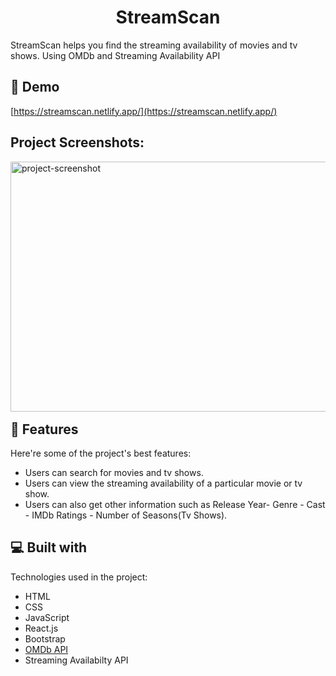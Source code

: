 <h1 align="center" id="title">StreamScan</h1>

<p id="description">StreamScan helps you find the streaming availability of movies and tv shows. Using OMDb and Streaming Availability API</p>

<h2>🚀 Demo</h2>

[https://streamscan.netlify.app/](https://streamscan.netlify.app/)

<h2>Project Screenshots:</h2>

<img src="https://ashish-kumar1.netlify.app/assets/img/streamscan.webp" alt="project-screenshot" width="600" height="400/">

  
  
<h2 style='margin-top : 1rem;'>🧐 Features</h2>

Here're some of the project's best features:

*   Users can search for movies and tv shows.
*   Users can view the streaming availability of a particular movie or tv show.
*   Users can also get other information such as Release Year- Genre - Cast - IMDb Ratings - Number of Seasons(Tv Shows).

  
  
<h2>💻 Built with</h2>

Technologies used in the project:

*   HTML
*   CSS
*   JavaScript
*   React.js
*   Bootstrap
*   <a href='https://www.omdbapi.com/'>OMDb API</a>
*   Streaming Availabilty API
